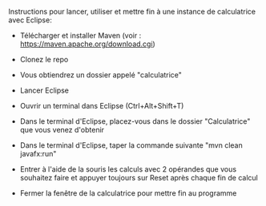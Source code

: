 Instructions pour lancer, utiliser et mettre fin à une instance de calculatrice avec Eclipse:

- Télécharger et installer Maven (voir : https://maven.apache.org/download.cgi)

- Clonez le repo

- Vous obtiendrez un dossier appelé "calculatrice"

- Lancer Eclipse

- Ouvrir un terminal dans Eclipse (Ctrl+Alt+Shift+T)

- Dans le terminal d'Eclipse, placez-vous dans le dossier "Calculatrice" que vous venez d'obtenir

- Dans le terminal d'Eclipse, taper la commande suivante  "mvn clean javafx:run"

- Entrer à l'aide de la souris les calculs avec 2 opérandes que vous souhaitez faire
et appuyer toujours sur Reset après chaque fin de calcul 

- Fermer la fenêtre de la calculatrice pour mettre fin au programme
